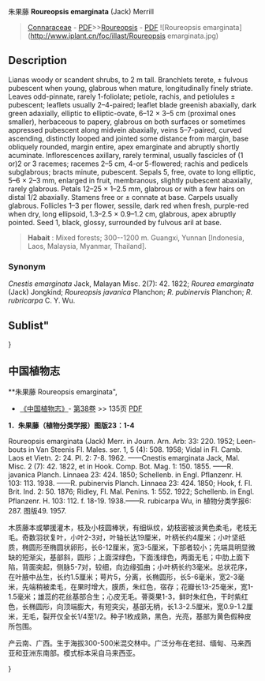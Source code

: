朱果藤 **Roureopsis emarginata** (Jack) Merrill

> [Connaraceae](http://www.iplant.cn/info/Connaraceae?t=foc) - [PDF](http://www.iplant.cn/foc/pdf/Connaraceae.pdf)>>[Roureopsis](http://www.iplant.cn/info/Roureopsis?t=foc) - [PDF](http://www.iplant.cn/foc/pdf/Roureopsis.pdf)
![Roureopsis emarginata](http://www.iplant.cn/foc/illast/Roureopsis emarginata.jpg)

## Description

Lianas woody or scandent shrubs, to 2 m tall. Branchlets terete, ± fulvous pubescent when young, glabrous when mature, longitudinally finely striate. Leaves odd-pinnate, rarely 1-foliolate; petiole, rachis, and petiolules ± pubescent; leaflets usually 2–4-paired; leaflet blade greenish abaxially, dark green adaxially, elliptic to elliptic-ovate, 6–12 × 3–5 cm (proximal ones smaller), herbaceous to papery, glabrous on both surfaces or sometimes appressed pubescent along midvein abaxially, veins 5–7-paired, curved ascending, distinctly looped and jointed some distance from margin, base obliquely rounded, margin entire, apex emarginate and abruptly shortly acuminate. Inflorescences axillary, rarely terminal, usually fascicles of (1 or)2 or 3 racemes; racemes 2–5 cm, 4-or 5-flowered; rachis and pedicels subglabrous; bracts minute, pubescent. Sepals 5, free, ovate to long elliptic, 5–6 × 2–3 mm, enlarged in fruit, membranous, slightly pubescent abaxially, rarely glabrous. Petals 12–25 × 1–2.5 mm, glabrous or with a few hairs on distal 1/2 abaxially. Stamens free or ± connate at base. Carpels usually glabrous. Follicles 1–3 per flower, sessile, dark red when fresh, purple-red when dry, long ellipsoid, 1.3–2.5 × 0.9–1.2 cm, glabrous, apex abruptly pointed. Seed 1, black, glossy, surrounded by fulvous aril at base.


> **Habait** : 
> Mixed forests; 300--1200 m. Guangxi, Yunnan [Indonesia, Laos, Malaysia, Myanmar, Thailand].

### Synonym
*Cnestis emarginata* Jack, Malayan Misc. 2(7): 42. 1822; *Rourea emarginata* (Jack) Jongkind; *Roureopsis javanica* Planchon; *R. pubinervis* Planchon; *R. rubricarpa* C. Y. Wu.

## Sublist"
}
## 中国植物志

**朱果藤 Roureopsis emarginata",

* [《中国植物志》](http://www.iplant.cn/frps)- [第38卷](http://www.iplant.cn/frps/vol/38) >> 135页 [PDF](http://www.iplant.cn/frps/pdf/38/135.PDF)


**1．朱果藤（植物分类学报）图版23：1-4**

Roureopsis emarginata (Jack) Merr. in Journ. Arn. Arb: 33: 220. 1952; Leen-bouts in Van Steenis Fl. Males. ser. 1, 5 (4): 508. 1958; Vidal in Fl. Camb. Laos et Vietn. 2: 24. Pl. 2: 7-8. 1962. ——Cnestis emarginata Jack, Mal. Misc. 2 (7): 42. 1822, et in Hook. Comp. Bot. Mag. 1: 150. 1855. ——R. javanica Planch. Linnaea 23: 424. 1850; Schellenb. in Engl. Pflanzenr. H. 103: 113. 1938. ——R. pubinervis Planch. Linnaea 23: 424. 1850; Hook, f. Fl. Brit. Ind. 2: 50. 1876; Ridley, Fl. Mal. Penins. 1: 552. 1922; Schellenb. in Engl. Pflanzenr. H. 103: 112. f. 18-19. 1938.——R. rubicarpa Wu, in 植物分类学报6: 287. 图版49. 1957.

木质藤本或攀援灌木，枝及小枝圆棒状，有细纵纹，幼枝密被淡黄色柔毛，老枝无毛。奇数羽状复叶，小叶2-3对，叶轴长达19厘米，叶柄长约4厘米；小叶坚纸质，椭圆形至椭圆状卵形，长6-12厘米，宽3-5厘米，下部者较小；先端具明显微缺的短渐尖，基部斜，圆形；上面深绿色，下面浅绿色，两面无毛；中肋上面下陷，背面突起，侧脉5-7对，较细，向边缘弧曲；小叶柄长约3毫米。总状花序，在叶腋中丛生，长约1.5厘米；萼片5，分离，长椭圆形，长5-6毫米，宽2-3毫米，先端稍被柔毛，在果时增大，膜质，朱红色，宿存；花瓣长13-25毫米，宽1-1.5毫米；雄蕊的花丝基部合生；心皮无毛。蓇葖果1-3，鲜时朱红色，干时紫红色，长椭圆形，向顶端膨大，有短突尖，基部无柄，长1.3-2.5厘米，宽0.9-1.2厘米，无毛，裂开仅全长1/4至1/2。种子1枚成熟，黑色，光亮，基部为黄色假种皮所包围。

产云南、广西。生于海拔300-500米混交林中。广泛分布在老挝、缅甸、马来西亚和亚洲东南部。模式标本采自马来西亚。

}